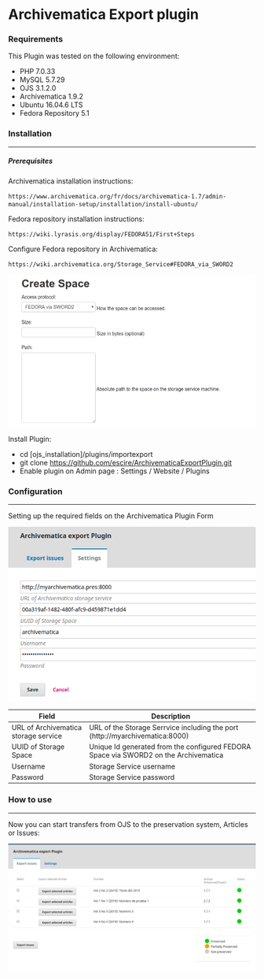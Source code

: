 # Archivematica Export plugin

### Requirements

This Plugin was tested on the following environment:

- PHP 7.0.33
- MySQL 5.7.29
- OJS 3.1.2.0
- Archivematica 1.9.2
- Ubuntu 16.04.6 LTS
- Fedora Repository 5.1



### Installation

------

##### Prerequisites

Archivematica installation instructions:

```
https://www.archivematica.org/fr/docs/archivematica-1.7/admin-manual/installation-setup/installation/install-ubuntu/
```

Fedora repository installation instructions:

```
https://wiki.lyrasis.org/display/FEDORA51/First+Steps
```

Configure Fedora repository in Archivematica:

```
https://wiki.archivematica.org/Storage_Service#FEDORA_via_SWORD2
```

![](/templates/images/fedoraSpaceArchivematica.png)



Install Plugin:

- cd [ojs_installation]/plugins/importexport
- git clone https://github.com/escire/ArchivematicaExportPlugin.git
- Enable plugin on Admin page : Settings / Website / Plugins 



### Configuration

------

Setting up the required fields on the Archivematica Plugin Form

![](/templates/images/ArchivematicaPluginSettings.png)

| Field                                | Description                                                  |
| ------------------------------------ | ------------------------------------------------------------ |
| URL of Archivematica storage service | URL of the Storage Serrvice including the port (http://myarchivematica:8000) |
| UUID of Storage Space                | Unique Id generated from the configured FEDORA Space via SWORD2 on the Archivematica |
| Username                             | Storage Service username                                     |
| Password                             | Storage Service password                                     |



### How to use

------

Now you can start transfers from OJS to the preservation system, Articles or Issues:

![](/templates/images//PluginExport.png)